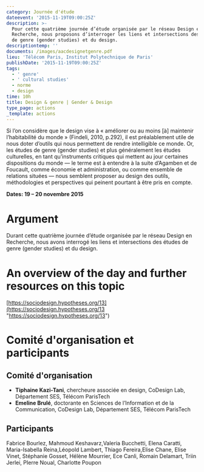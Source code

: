 ```yaml
---
category: Journée d'étude
dateevent: '2015-11-19T09:00:25Z'
description: >-
  Pour cette quatrième journée d’étude organisée par le réseau Design en
  Recherche, nous proposons d’interroger les liens et intersections des études
  de genre (gender studies) et du design.
descriptiontemp: ''
documents: /images/aacdesignetgenre.pdf
lieu: 'Télécom Paris, Institut Polytechnique de Paris'
publishDate: '2015-11-19T09:00:25Z'
tags:
  - ' genre'
  - ' cultural studies'
  - norme
  - design
time: 10h
title: Design & genre | Gender & Design
type_page: actions
_template: actions
---
```


Si l’on considère que le design vise à « améliorer ou au moins \[à\] maintenir l’habitabilité du monde » (Findeli, 2010, p.292), il est préalablement utile de nous doter d’outils qui nous permettent de rendre intelligible ce monde. Or, les études de genre (gender studies) et plus généralement les études culturelles, en tant qu’instruments critiques qui mettent au jour certaines dispositions du monde — le terme est à entendre à la suite d’Agamben et de Foucault, comme économie et administration, ou comme ensemble de relations situées — nous semblent proposer au design des outils, méthodologies et perspectives qui peinent pourtant à être pris en compte.

**Dates: 19 – 20 novembre 2015**

# Argument

Durant cette quatrième journée d’étude organisée par le réseau Design en Recherche, nous avons interrogé les liens et intersections des études de genre (gender studies) et du design.

# An overview of the day and further resources on this topic

[https://sociodesign.hypotheses.org/13](https://sociodesign.hypotheses.org/13 "https://sociodesign.hypotheses.org/13")

# Comité d'organisation et participants

## Comité d'organisation

* **Tiphaine Kazi-Tani**, chercheure associée en design, CoDesign Lab, Département SES, Télécom ParisTech
* **Emeline Brulé**, doctorante en Sciences de l’Information et de la Communication, CoDesign Lab, Département SES, Télécom ParisTech

## Participants

Fabrice Bourlez, Mahmoud Keshavarz,Valeria Bucchetti, Elena Caratti, Maria-Isabella Reina,Léopold Lambert, Thiago Fereira,Elise Chane, Elise Vinet, Stéphanie Gosset, Hélène Mourrier, Ece Canli, Romain Delamart, Triin Jerlei, PIerre Noual, Charlotte Poupon
